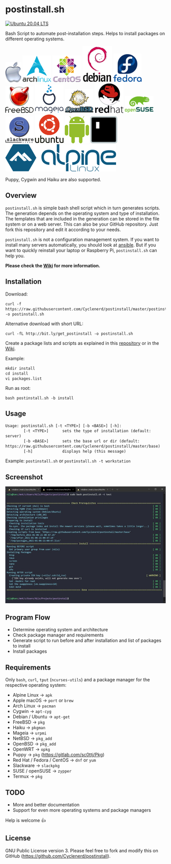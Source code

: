 # postinstall.sh

[![Ubuntu 20.04 LTS](https://github.com/Cyclenerd/postinstall/actions/workflows/ubuntu_2004.yml/badge.svg?branch=master)](https://github.com/Cyclenerd/postinstall/actions/workflows/ubuntu_2004.yml)

Bash Script to automate post-installation steps.
Helps to install packages on different operating systems.

![Apple macOS](img/apple-osx.png)
![Arch Linux](img/arch.png)
![CentOS](img/centos.png)
![Debian](img/debian.png)
![Fedora](img/fedora.png)
![FreeBSD](img/freebsd.png)
![Mageia](img/mageia.png)
![OpenBSD](img/openbsd.png)
![Red Hat](img/redhat.png)
![SUSE](img/opensuse.png)
![Slackware](img/slackware.png)
![Ubuntu](img/ubuntu.png)
![Android](img/android.png)
![Termux](img/termux.png)
![Alpine Linux](img/alpine.png)

Puppy, Cygwin and Haiku are also supported.

## Overview

`postinstall.sh` is simple bash shell script which in turn generates scripts.
The generation depends on the operating system and type of installation.
The templates that are included in the generation can be stored in the file system or on a web server.
This can also be your GitHub repository.
Just fork this repository and edit it according to your needs.

`postinstall.sh` is not a configuration management system.
If you want to install many servers automatically, you should look at [ansible](https://github.com/ansible/ansible).
But if you want to quickly reinstall your laptop or Raspberry Pi, `postinstall.sh` can help you.

__Please check the [Wiki](https://github.com/Cyclenerd/postinstall/wiki/postinstall.sh) for more information.__


## Installation

Download:

```
curl -f https://raw.githubusercontent.com/Cyclenerd/postinstall/master/postinstall.sh -o postinstall.sh
```

Alternative download with short URL:

```
curl -fL http://bit.ly/get_postinstall -o postinstall.sh
```

Create a package lists and scripts as explained in this [repository](https://github.com/Cyclenerd/postinstall/tree/master/base) or in the [Wiki](https://github.com/Cyclenerd/postinstall/wiki/postinstall.sh).

Example:

```
mkdir install
cd install
vi packages.list
```

Run as root:

```
bash postinstall.sh -b install
```

## Usage

```
Usage: postinstall.sh [-t <TYPE>] [-b <BASE>] [-h]:
        [-t <TYPE>]      sets the type of installation (default: server)
        [-b <BASE>]      sets the base url or dir (default: https://raw.githubusercontent.com/Cyclenerd/postinstall/master/base)
        [-h]             displays help (this message)
```

Example: `postinstall.sh` or `postinstall.sh -t workstation`


## Screenshot

![WSL](img/WSL_Screenshot.jpg)


## Program Flow

* Determine operating system and architecture
* Check package manager and requirements
* Generate script to run before and after installation and list of packages to install
* Install packages


## Requirements

Only `bash`, `curl`, `tput` (`ncurses-utils`) and a package manager for the respective operating system:

* Alpine Linux              → `apk`
* Apple macOS               → `port` or `brew`
* Arch Linux                → `pacman`
* Cygwin                    → `apt-cyg`
* Debian / Ubuntu           → `apt-get`
* FreeBSD                   → `pkg`
* Haiku                     → `pkgman`
* Mageia                    → `urpmi`
* NetBSD                    → `pkg_add`
* OpenBSD                   → `pkg_add`
* OpenWRT                   → `opkg`
* Puppy                     → `pkg` (https://gitlab.com/sc0ttj/Pkg)
* Red Hat / Fedora / CentOS → `dnf` or `yum`
* Slackware                 → `slackpkg`
* SUSE / openSUSE           → `zypper`
* Termux                    → `pkg`


## TODO

* More and better documentation
* Support for even more operating systems and package managers

Help is welcome 👍


## License

GNU Public License version 3.
Please feel free to fork and modify this on GitHub (https://github.com/Cyclenerd/postinstall).
